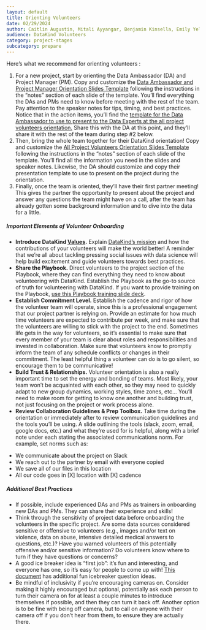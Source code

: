 ```yaml
---
layout: default
title: Orienting Volunteers
date: 02/29/2024
author: Caitlin Augustin, Mitali Ayyangar, Benjamin Kinsella, Emily Yelverton, Shanna Lee, Melissa, Michael Dowd, Rachel Wells
audience: DataKind Volunteers
category: project-stages
subcategory: prepare
---
```


Here’s what we recommend for orienting volunteers :


1. For a new project, start by orienting the Data Ambassador (DA) and Project Manager (PM). Copy and customize the [Data Ambassador and Project Manager Orientation Slides Template](https://docs.google.com/presentation/d/1Oy6n-adXmCzyiEvlI-YvqnuZ7exfLwXLVumXIzAuBR0/edit?usp=sharing) following the instructions in the “notes” section of each slide of the template. You’ll find everything the DAs and PMs need to know before meeting with the rest of the team. Pay attention to the speaker notes for tips, timing, and best practices. Notice that in the action items, you’ll find the [template for the Data Ambassador to use to present to the Data Experts at the all project volunteers orientation.](https://docs.google.com/presentation/d/1RLkIcYkT1EdQGQAbw1VKQHRXOaGaELEcWeZkn09QDhc/edit?usp=sharing) Share this with the DA at this point, and they’ll share it with the rest of the team during step \#2 below.
2. Then, bring the whole team together for their DataKind orientation! Copy and customize the [All Project Volunteers Orientation Slides Template](https://docs.google.com/presentation/d/1Klizw8Dricz3nkeIoAcBE0KCtuVt_chUenjxFkeDzVU/edit?usp=sharing) following the instructions in the “notes” section of each slide of the template. You’ll find all the information you need in the slides and speaker notes. Likewise, the DA should customize and copy their presentation template to use to present on the project during the orientation.
3. Finally, once the team is oriented, they’ll have their first partner meeting! This gives the partner the opportunity to present about the project and answer any questions the team might have on a call, after the team has already gotten some background information and to dive into the data for a little.


##### Important Elements of Volunteer Onboarding


* **Introduce DataKind [Values](https://www.datakind.org/our-values/#:~:text=Our%20name%2C%20DataKind%2C%20represents%20our,AI%20for%20positive%20social%20impact.).** Explain [DataKind’s mission](https://www.datakind.org/our-story) and how the contributions of your volunteers will make the world better! A reminder that we’re all about tackling pressing social issues with data science will help build excitement and guide volunteers towards best practices.
* **Share the Playbook.** Direct volunteers to the project section of the Playbook, where they can find everything they need to know about volunteering with DataKind. Establish the Playbook as the go\-to source of truth for volunteering with DataKind. If you want to provide training on the Playbook, [use this Playbook training slide deck](https://docs.google.com/presentation/d/1TfqnXp8amMCQc8OkwEOzsKDhxsqD_8nTpDo6yLU6BXc/edit?usp=sharing).
* **Establish Commitment Level.** Establish the cadence and rigor of how the volunteer team will operate, since this is a professional engagement that our project partner is relying on. Provide an estimate for how much time volunteers are expected to contribute per week, and make sure that the volunteers are willing to stick with the project to the end. Sometimes life gets in the way for volunteers, so it’s essential to make sure that every member of your team is clear about roles and responsibilities and invested in collaboration. Make sure that volunteers know to promptly inform the team of any schedule conflicts or changes in their commitment. The least helpful thing a volunteer can do is to go silent, so encourage them to be communicative!
* **Build Trust \& Relationships.** Volunteer orientation is also a really important time to set the energy and bonding of teams. Most likely, your team won’t be acquainted with each other, so they may need to quickly adapt to new group dynamics, working styles, time zones, etc... You’ll need to make room for getting to know one another and building trust, not just focusing on the project or work process alone.
* **Review Collaboration Guidelines \& Prep Toolbox.**  Take time during the orientation or immediately after to review communication guidelines and the tools you’ll be using. A slide outlining the tools (slack, zoom, email, google docs, etc.) and what they’re used for is helpful, along with a brief note under each stating the associated communications norm. For example, set norms such as:
+ We communicate about the project on Slack
+ We reach out to the partner by email with everyone copied
+ We save all of our files in this location
+ All our code goes in \[X] location with \[X] cadence


##### Additional Best Practices


* If possible, include experienced DAs and PMs as trainers in onboarding new DAs and PMs. They can share their experience and skills!
* Think through the sensitivity of project data before onboarding the volunteers in the specific project. Are some data sources considered sensitive or offensive to volunteers (e.g., images and/or text on violence, data on abuse, intensive detailed medical answers to questions, etc.)? Have you warned volunteers of this potentially offensive and/or sensitive information? Do volunteers know where to turn if they have questions or concerns?
* A good ice breaker idea is “first job”: it’s fun and interesting, and everyone has one, so it’s easy for people to come up with! [This document](https://docs.google.com/spreadsheets/d/1bYfIjyJtwgDVhPvSJSmABu7fbY2JnB1rVlMYcfQNipc/edit#gid=0) has additional fun icebreaker question ideas.
* Be mindful of inclusivity if you’re encouraging cameras on. Consider making it highly encouraged but optional, potentially ask each person to turn their camera on for at least a couple minutes to introduce themselves if possible, and then they can turn it back off. Another option is to be fine with being off camera, but to call on anyone with their camera off if you don’t hear from them, to ensure they are actually there.